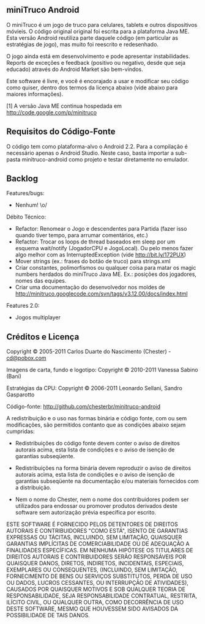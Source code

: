 miniTruco Android
-----------------

O miniTruco é um jogo de truco para celulares, tablets e outros dispositivos móvieis. O código original original foi escrita para a plataforma Java ME. Esta versão Android reutiliza parte daquele código (em particular as estratégias de jogo), mas muito foi reescrito e redesenhado.

O jogo ainda está em desenvolvimento e pode apresentar instabilidades. Reports de exceções e feedback (positivo ou negativo, desde que seja educado) através do Android Market são bem-vindos.

Este software é livre, e você é encorajado a usar e modificar seu código como quiser, dentro dos termos da licença abaixo (vide abaixo para maiores informações).

[1] A versão Java ME continua hospedada em http://code.google.com/p/minitruco


Requisitos do Código-Fonte
--------------------------

O código tem como plataforma-alvo o Android 2.2. Para a compilação é necessário apenas o Android Studio. Neste caso, basta importar a sub-pasta minitruco-android como projeto e testar diretamente no emulador.


Backlog
-------

Features/bugs:
- Nenhum! \o/

Débito Técnico:
- Refactor: Renomear o Jogo e descendentes para Partida (fazer isso quando tiver tempo, para arrumar comentários, etc.)
- Refactor: Trocar os loops de thread baseados em sleep por um esquema wait/notify (JogadorCPU e JogoLocal). Ou pelo menos fazer algo melhor com as InterruptedException (vide http://bit.ly/172PUX)
- Mover strings (ex.: frases do botão de truco) para strings.xml
- Criar constantes, polimorfismos ou qualquer coisa para matar os magic numbers herdados do miniTruco Java ME. Ex.: posições dos jogadores, nomes das equipes.
- Criar uma documentação do desenvolvedor nos moldes de http://minitruco.googlecode.com/svn/tags/v3.12.00/docs/index.html

Features 2.0:
- Jogos multiplayer


Créditos e Licença
------------------

Copyright © 2005-2011 Carlos Duarte do Nascimento (Chester) - cd@pobox.com

Imagens de carta, fundo e logotipo: Copyright © 2010-2011 Vanessa Sabino (Bani)

Estratégias da CPU: Copyright © 2006-2011 Leonardo Sellani, Sandro Gasparotto

Código-fonte: http://github.com/chesterbr/minitruco-android

A redistribuição e o uso nas formas binária e código fonte, com ou sem
modificações, são permitidos contanto que as condições abaixo sejam
cumpridas:

- Redistribuições do código fonte devem conter o aviso de direitos
  autorais acima, esta lista de condições e o aviso de isenção de
  garantias subseqüente.

- Redistribuições na forma binária devem reproduzir o aviso de direitos
  autorais acima, esta lista de condições e o aviso de isenção de
  garantias subseqüente na documentação e/ou materiais fornecidos com
  a distribuição.

- Nem o nome do Chester, nem o nome dos contribuidores podem ser
  utilizados para endossar ou promover produtos derivados deste
  software sem autorização prévia específica por escrito.

ESTE SOFTWARE É FORNECIDO PELOS DETENTORES DE DIREITOS AUTORAIS E
CONTRIBUIDORES "COMO ESTÁ", ISENTO DE GARANTIAS EXPRESSAS OU TÁCITAS,
INCLUINDO, SEM LIMITAÇÃO, QUAISQUER GARANTIAS IMPLÍCITAS DE
COMERCIABILIDADE OU DE ADEQUAÇÃO A FINALIDADES ESPECÍFICAS. EM NENHUMA
HIPÓTESE OS TITULARES DE DIREITOS AUTORAIS E CONTRIBUIDORES SERÃO
RESPONSÁVEIS POR QUAISQUER DANOS, DIRETOS, INDIRETOS, INCIDENTAIS,
ESPECIAIS, EXEMPLARES OU CONSEQUENTES, (INCLUINDO, SEM LIMITAÇÃO,
FORNECIMENTO DE BENS OU SERVIÇOS SUBSTITUTOS, PERDA DE USO OU DADOS,
LUCROS CESSANTES, OU INTERRUPÇÃO DE ATIVIDADES), CAUSADOS POR QUAISQUER
MOTIVOS E SOB QUALQUER TEORIA DE RESPONSABILIDADE, SEJA RESPONSABILIDADE
CONTRATUAL, RESTRITA, ILÍCITO CIVIL, OU QUALQUER OUTRA, COMO DECORRÊNCIA
DE USO DESTE SOFTWARE, MESMO QUE HOUVESSEM SIDO AVISADOS DA
POSSIBILIDADE DE TAIS DANOS.
